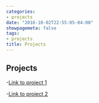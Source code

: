 ```yaml
---
categories:
- projects
date: "2016-10-02T22:55:05-04:00"
showpagemeta: false
tags:
- projects
title: Projects
---
```



## Projects

-[Link to project 1](/project1/)

-[Link to project 2](/project2/)